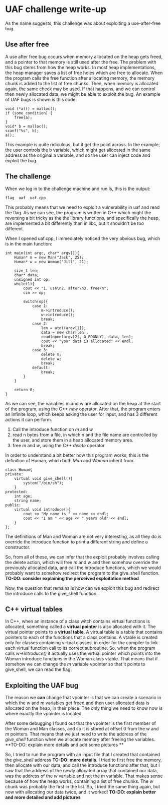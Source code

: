 # UAF challenge write-up

As the name suggests, this challenge was about exploiting a use-after-free bug.

## Use after free

A use after free bug occurs when memory allocated on the heap gets freed, and a pointer to that memory is still used after the free. The problem with this bug stems from how the heap works. In most heap implementations, the heap manager saves a list of free holes which are free to allocate. When the program calls the free function after allocating memory, the memory chunk is added to the list of free chunks. Then, when memory is allocated again, the same check may be used. If that happens, and we can control then newly allocated data, we might be able to exploit the bug. An example of UAF bugs is shown is this code:

```
void (*a)() = malloc();
if (some_condition) {
	free(a);
}
void* b = malloc();
scanf("%s", b);
a();
```

This example is quite ridiculous, but it get the point across. In the example, the user controls the b variable, which might get allocated in the same address as the original a variable, and so the user can inject code and exploit the bug.

## The challenge

When we log in to the challenge machine and run ls, this is the output:

```
flag  uaf  uaf.cpp
```

This probably means that we need to exploit a vulnerability in uaf  and read the flag. As we can see, the program is written in C++ which might the reversing a bit tricky as the the library functions, and specifically the heap, are implemented a bit differently than in libc, but it shouldn't be too different.

When I opened uaf.cpp, I immediately noticed the very obvious bug, which is in the main function:

```
int main(int argc, char* argv[]){
	Human* m = new Man("Jack", 25);
    Human* w = new Woman("Jill", 21);

    size_t len;
    char* data;
    unsigned int op;
    while(1){
        cout << "1. use\n2. after\n3. free\n";
        cin >> op;

    	switch(op){
        	case 1:
                m->introduce();
                w->introduce();
                break;
 			case 2:
                len = atoi(argv[1]);
                data = new char[len];
                read(open(argv[2], O_RDONLY), data, len);
                cout << "your data is allocated" << endl;
                break;
            case 3:
                delete m;
                delete w;
                break;
            default:
                break;
        }
    }
    
	return 0;
}
```

As we can see, the variables m and w are allocated on the heap at the start of the program, using the C++ *new* operator. After that, the program enters an infinite loop, which keeps asking the user for input, and has 3 different actions it can perform.

1. Call the introduce function on *m* and *w*
2. read n bytes from a file, in which n and the file name are controlled by the user, and store them in a heap allocated memory area.
3. free *m* and *w*, using the C++ *delete* operator

In order to understand a bit better how this program works, this is the definition of Human, which both *Man* and *Woman* inherit from.

```
class Human{
private:
    virtual void give_shell(){
    	system("/bin/sh");
    }
protected:
    int age;
	string name;
public:
    virtual void introduce(){
    	cout << "My name is " << name << endl;
        cout << "I am " << age << " years old" << endl;
    }
};
```

The definitions of Man and Woman are not very interesting, as all they do is override the introduce function to print a different string and define a constructor. 

So, from all of these, we can infer that the exploit probably involves calling the delete action, which will free *m* and *w* and then somehow override the previously allocated data, and call the introduce functions, which we would probably want to somehow redirect the program to the give_shell function. **TO-DO: consider explaining the perceived exploitation method**

Now, the question that remains is how can we exploit this bug and redirect the introduce calls to the give_shell function.

## C++ virtual tables

In C++, when an instance of a class witch contains virtual functions is allocated, something called a **virtual pointer** is also allocated with it. The virtual pointer points to a **virtual table**. A virtual table is a table that contains pointers to each of the functions that a class contains. A vtable is created only for classes containing virtual classes, in order for the compiler to link each virtual function call to its correct subroutine. So, when the program calls *w->introduce()*  it actually uses the virtual pointer which points into the Woman introduce functions in the Woman class vtable. That means that if somehow we can change the *m* variable vpointer so that it points to give_shell, we can read the flag.

## Exploiting the UAF bug

The reason we **can** change that vpointer is that we can create a scenario in which the *w* and *m* variables get freed and then user allocated data is allocated on the heap, in their place. The only thing we need to know now is where exactly the vpointer is located.

After some debugging I found out that the vpointer is the first member of the Woman and Man classes, and so it is stored at offset 0 from the *w* and *m* pointers. That means that we just need to write the address of the *give_shell* function when we allocate memory after freeing the variables. **TO-DO: explain more details and add some pictures **

So, I tried to run the program with an input file that I created that contained the *give_shell* address **TO-DO: more details**.  I tried to first free the memory, then allocate with our data, and call the introduce functions after that, but I saw that the address of the newly allocated array that contained our data, was the address of the *w* variable and not the *m* variable. That makes sense because of how the heap works, containing a list of free chunks. The *w* chunk was probably the first in the list. So, I tried the same thing again, but now with allocating our data twice, and it worked! **TO-DO: explain better and more detailed and add pictures**